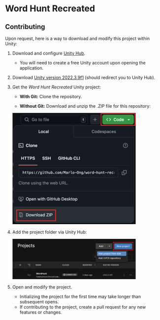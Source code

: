 # Word Hunt Recreated

## Contributing

Upon request, here is a way to download and modify this project within Unity:

1. Download and configure [Unity Hub](https://unity.com/download).

    - You will need to create a free Unity account upon opening the application.

1. Download [Unity version 2022.3.9f1](https://unity.com/releases/editor/whats-new/2022.3.9#installs) (should redirect you to Unity Hub).

1. Get the *Word Hunt Recreated* Unity project:

    - **With Git:** Clone the repository.

    - **Without Git:** Download and unzip the .ZIP file for this repository:

    <img src="download-no-git.png" width="400"/>

1. Add the project folder via Unity Hub:

    <img src="add-project.png" width="400"/>

1. Open and modify the project.
    - Initializing the project for the first time may take longer than subsequent opens.
    - If contributing to the project, create a pull request for any new features or changes.